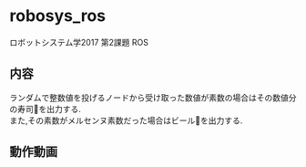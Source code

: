 # robosys_ros
ロボットシステム学2017 第2課題 ROS

## 内容
ランダムで整数値を投げるノードから受け取った数値が素数の場合はその数値分の寿司🍣を出力する.  
また,その素数がメルセンヌ素数だった場合はビール🍺を出力する.  


## 動作動画
